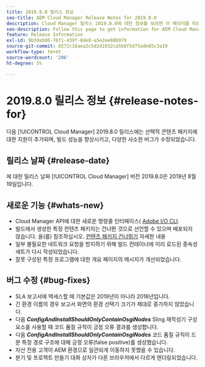 ```yaml
---
title: 2019.8.0 릴리스 정보
seo-title: AEM Cloud Manager Release Notes for 2019.8.0
description: Cloud Manager 릴리스 2019.8.0에 대한 정보를 보려면 이 페이지를 따르십시오.
seo-description: Follow this page to get information for AEM Cloud Manager Release 2019.8.0.
feature: Release Information
exl-id: 9b3da506-76f1-439f-8de0-a5e2ee88b979
source-git-commit: 6572c16aea2c5d2d1032ca5b0f5d75ade65c3a19
workflow-type: tm+mt
source-wordcount: '206'
ht-degree: 5%

---
```


# 2019.8.0 릴리스 정보 {#release-notes-for}

다음 [!UICONTROL Cloud Manager] 2019.8.0 릴리스에는 선택적 콘텐츠 패키지에 대한 지원이 추가되며, 빌드 성능을 향상시키고, 다양한 사소한 버그가 수정되었습니다.

## 릴리스 날짜 {#release-date}

에 대한 릴리스 날짜 [!UICONTROL Cloud Manager] 버전 2019.8.0은 2019년 8월 19일입니다.

## 새로운 기능 {#whats-new}

* Cloud Manager API에 대한 새로운 명령줄 인터페이스( [Adobe I/O CLI](https://github.com/adobe/aio-cli-plugin-cloudmanager).
* 빌드에서 생성한 특정 컨텐츠 패키지는 건너뛴 것으로 선언할 수 있으며 배포되지 않습니다. 을(를) 참조하십시오. [컨텐츠 패키지 건너뛰기](/help/getting-started/project-setup.md#skipping-content-packages) 자세한 내용
* 일부 불필요한 네트워크 요청을 방지하기 위해 빌드 컨테이너에 미리 로드된 종속성 세트가 다시 작성되었습니다.
* 잘못 구성된 특정 프로그램에 대한 개요 페이지의 메시지가 개선되었습니다.

## 버그 수정 {#bug-fixes}

* SLA 보고서에 액세스할 때 기본값은 2019년이 아니라 2018년입니다.
* 긴 환경 이름의 경우 보고서 화면의 환경 선택기 크기가 제대로 증가하지 않았습니다.
* 다음 ***ConfigAndInstallShouldOnlyContainOsgiNodes*** Sling 재작성기 구성 요소를 사용할 때 코드 품질 규칙이 긍정 오류 결과를 생성합니다.
* 다음 ***ConfigAndInstallShouldOnlyContainOsgiNodes*** 코드 품질 규칙이 드문 특정 경로 구조에 대해 긍정 오류(false positive)를 생성했습니다.
* 자산 전용 고객이 AEM 환경으로 일관되게 이동하지 못했을 수 있습니다.
* 분기 및 프로젝트 만들기 대화 상자가 다른 브라우저에서 다르게 렌더링되었습니다.
